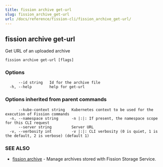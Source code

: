 ```yaml
---
title: fission archive get-url
slug: fission_archive_get-url
url: /docs/reference/fission-cli/fission_archive_get-url/
---
```

## fission archive get-url

Get URL of an uploaded archive

```
fission archive get-url [flags]
```

### Options

```
      --id string   Id for the archive file
  -h, --help        help for get-url
```

### Options inherited from parent commands

```
      --kube-context string   Kubernetes context to be used for the execution of Fission commands
  -n, --namespace string      -n |:|: If present, the namespace scope for this CLI request
      --server string         Server URL
  -v, --verbosity int         -v |:|: CLI verbosity (0 is quiet, 1 is the default, 2 is verbose) (default 1)
```

### SEE ALSO

* [fission archive](/docs/reference/fission-cli/fission_archive/)	 - Manage archives stored with Fission Storage Service.

